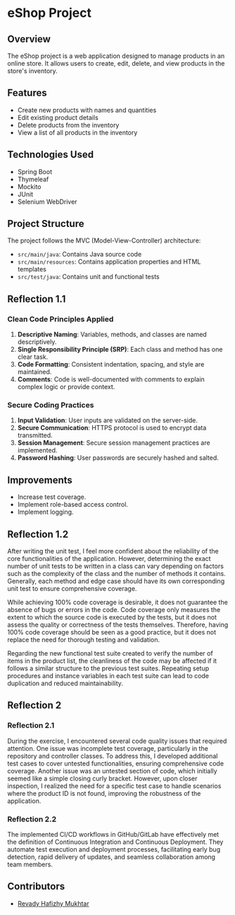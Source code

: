 # eShop Project

## Overview

The eShop project is a web application designed to manage products in an online store. It allows users to create, edit, delete, and view products in the store's inventory.

## Features

- Create new products with names and quantities
- Edit existing product details
- Delete products from the inventory
- View a list of all products in the inventory

## Technologies Used

- Spring Boot
- Thymeleaf
- Mockito
- JUnit
- Selenium WebDriver

## Project Structure

The project follows the MVC (Model-View-Controller) architecture:

- `src/main/java`: Contains Java source code
- `src/main/resources`: Contains application properties and HTML templates
- `src/test/java`: Contains unit and functional tests

## Reflection 1.1

### Clean Code Principles Applied

1. **Descriptive Naming**: Variables, methods, and classes are named descriptively.
2. **Single Responsibility Principle (SRP)**: Each class and method has one clear task.
3. **Code Formatting**: Consistent indentation, spacing, and style are maintained.
4. **Comments**: Code is well-documented with comments to explain complex logic or provide context.

### Secure Coding Practices

1. **Input Validation**: User inputs are validated on the server-side.
2. **Secure Communication**: HTTPS protocol is used to encrypt data transmitted.
3. **Session Management**: Secure session management practices are implemented.
4. **Password Hashing**: User passwords are securely hashed and salted.

## Improvements

- Increase test coverage.
- Implement role-based access control.
- Implement logging.

## Reflection 1.2

After writing the unit test, I feel more confident about the reliability of the core functionalities of the application. However, determining the exact number of unit tests to be written in a class can vary depending on factors such as the complexity of the class and the number of methods it contains. Generally, each method and edge case should have its own corresponding unit test to ensure comprehensive coverage.

While achieving 100% code coverage is desirable, it does not guarantee the absence of bugs or errors in the code. Code coverage only measures the extent to which the source code is executed by the tests, but it does not assess the quality or correctness of the tests themselves. Therefore, having 100% code coverage should be seen as a good practice, but it does not replace the need for thorough testing and validation.

Regarding the new functional test suite created to verify the number of items in the product list, the cleanliness of the code may be affected if it follows a similar structure to the previous test suites. Repeating setup procedures and instance variables in each test suite can lead to code duplication and reduced maintainability.

## Reflection 2

### Reflection 2.1

During the exercise, I encountered several code quality issues that required attention. One issue was incomplete test coverage, particularly in the repository and controller classes. To address this, I developed additional test cases to cover untested functionalities, ensuring comprehensive code coverage. Another issue was an untested section of code, which initially seemed like a simple closing curly bracket. However, upon closer inspection, I realized the need for a specific test case to handle scenarios where the product ID is not found, improving the robustness of the application.

### Reflection 2.2

The implemented CI/CD workflows in GitHub/GitLab have effectively met the definition of Continuous Integration and Continuous Deployment. They automate test execution and deployment processes, facilitating early bug detection, rapid delivery of updates, and seamless collaboration among team members.

## Contributors

- [Revady Hafizhy Mukhtar](https://github.com/Revaldyhfz)
